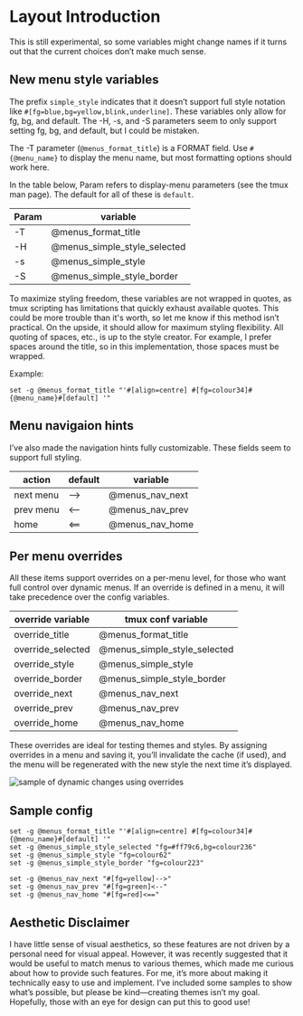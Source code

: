 # Layout Introduction

This is still experimental, so some variables might change names if it turns out that the current choices don’t make much sense.

## New menu style variables

The prefix `simple_style` indicates that it doesn’t support full style notation like `#[fg=blue,bg=yellow,blink,underline]`. 
These variables only allow for fg, bg, and default.
The -H, -s, and -S parameters seem to only support setting fg, bg, and default, but I could be mistaken.

The -T parameter (`@menus_format_title`) is a FORMAT field. Use `#{@menu_name}` to display the menu name, but most formatting options should work here.

In the table below, Param refers to display-menu parameters (see the tmux man page). The default for all of these is `default`.

Param | variable
------|----------
-T    | @menus_format_title
-H    | @menus_simple_style_selected
-s    | @menus_simple_style
-S    | @menus_simple_style_border

To maximize styling freedom, these variables are not wrapped in quotes, as tmux scripting has limitations that quickly exhaust available quotes.
This could be more trouble than it's worth, so let me know if this method isn’t practical. On the upside, it should allow for maximum styling flexibility.
All quoting of spaces, etc., is up to the style creator. For example, I prefer spaces around the title, so in this implementation, those spaces must be wrapped.

Example:

```tmux
set -g @menus_format_title "'#[align=centre] #[fg=colour34]#{@menu_name}#[default] '"
```

## Menu navigaion hints

I’ve also made the navigation hints fully customizable. These fields seem to support full styling.

  action  |default|  variable
----------|-------|----------------
next menu |  -->  | @menus_nav_next
prev menu |  <--  | @menus_nav_prev
home      |  <==  | @menus_nav_home

## Per menu overrides

All these items support overrides on a per-menu level, for those who want full control over dynamic menus. If an override is defined in a menu, it will take precedence over the config variables.

override variable | tmux conf variable
------------------|-------------------
override_title    | @menus_format_title
override_selected | @menus_simple_style_selected
override_style    | @menus_simple_style
override_border   | @menus_simple_style_border
override_next     | @menus_nav_next
override_prev     | @menus_nav_prev
override_home     | @menus_nav_home

These overrides are ideal for testing themes and styles. By assigning overrides in a menu and saving it, you’ll invalidate the cache (if used), and the menu will be regenerated with the new style the next time it’s displayed.

![sample of dynamic changes using overrides](https://github.com/user-attachments/assets/8fdafd7a-e344-450b-b2fc-ec33996ce2c2)

## Sample config

```tmux
set -g @menus_format_title "'#[align=centre] #[fg=colour34]#{@menu_name}#[default] '"
set -g @menus_simple_style_selected "fg=#ff79c6,bg=colour236"
set -g @menus_simple_style "fg=colour62"
set -g @menus_simple_style_border "fg=colour223"

set -g @menus_nav_next "#[fg=yellow]-->"
set -g @menus_nav_prev "#[fg=green]<--"
set -g @menus_nav_home "#[fg=red]<=="
```

## Aesthetic Disclaimer

I have little sense of visual aesthetics, so these features are not driven by a personal need for visual appeal. However, it was recently suggested that it would be useful to match menus to various themes, which made me curious about how to provide such features.
For me, it’s more about making it technically easy to use and implement. I’ve included some samples to show what’s possible, but please be kind—creating themes isn’t my goal.
Hopefully, those with an eye for design can put this to good use!

